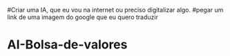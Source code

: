 #Criar uma IA, que eu vou na internet ou preciso digitalizar algo.
#pegar um link de uma imagem do google que eu quero traduzir
# AI-Bolsa-de-valores
